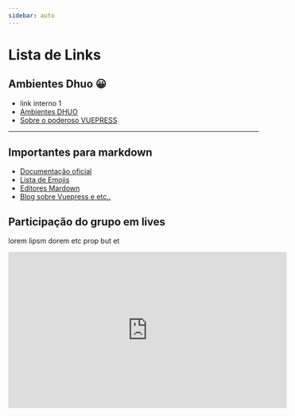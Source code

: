 ```yaml
---
sidebar: auto
---
```


# Lista de Links 

## Ambientes Dhuo 	:grinning:

- link interno 1
- [Ambientes DHUO](./ambientesdhuo.md)
- [Sobre o poderoso VUEPRESS](./sobrevuepress.md)

---

## Importantes para markdown

- [Documentação oficial](https://vuepress.vuejs.org/)
- [Lista de Emojis](https://github.com/ikatyang/emoji-cheat-sheet)
- [Editores Mardown](https://www.slant.co/topics/2196/~best-online-markdown-editor)
- [Blog sobre Vuepress e etc..](https://sharklabs.com.br/)


## Participação do grupo em lives

lorem lipsm dorem etc prop but et

<iframe width="560" height="315" src="https://www.youtube.com/embed/i5w8F93spug" title="YouTube video player" frameborder="0" allow="accelerometer; autoplay; clipboard-write; encrypted-media; gyroscope; picture-in-picture" allowfullscreen></iframe>